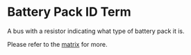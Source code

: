 # Battery Pack ID Term
A bus with a resistor indicating what type of battery pack it is.

Please refer to the [matrix](../../../power/multi-cell-battery-resistor-matrix) for more.
